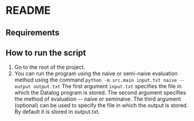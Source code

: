 # README
## Requirements



## How to run the script
1. Go to the root of the project.
2. You can run the program using the naive or semi-naive evaluation method using the command `python -m src.main input.txt naive --output output.txt`
The first argument `input.txt` specifies the file in which the Datalog program is stored. 
The second argument specifies the method of evaluation -- naive or seminaive.
The third argument (optional) can be used to specify the file in which the output is stored. By default it is stored in output.txt.

